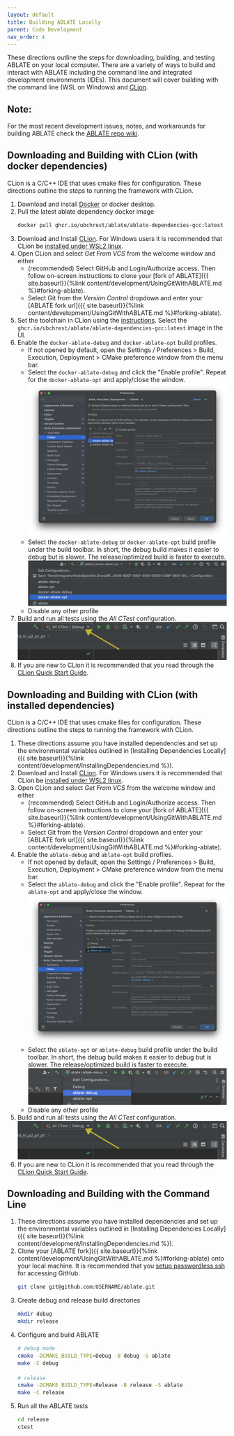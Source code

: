 ```yaml
---
layout: default
title: Building ABLATE Locally
parent: Code Development
nav_order: 4
---
```


These directions outline the steps for downloading, building, and testing ABLATE on your local computer. There are a variety of ways to build and interact with ABLATE including the command line and integrated development environments (IDEs). This document will cover building with the command line (WSL on Windows) and [CLion](https://www.jetbrains.com/clion/).

## Note:
For the most recent development issues, notes, and workarounds for building ABLATE check the [ABLATE repo wiki](https://github.com/UBCHREST/ablate/wiki).

## Downloading and Building with CLion (with docker dependencies)
CLion is a C/C++ IDE that uses cmake files for configuration. These directions outline the steps to running the framework with CLion.
1. Download and install [Docker](https://www.docker.com) or docker desktop.
2. Pull the latest ablate dependency docker image
   ```bash
   docker pull ghcr.io/ubchrest/ablate/ablate-dependencies-gcc:latest
   ```
3. Download and Install [CLion](https://www.jetbrains.com/clion/). For Windows users it is recommended that CLion be [installed under WSL2 linux](https://docs.microsoft.com/en-us/windows/wsl/tutorials/gui-apps).
4. Open CLion and select *Get From VCS* from the welcome window and either
   - (recommended) Select GitHub and Login/Authorize access. Then follow on-screen instructions to clone your [fork of ABLATE]({{ site.baseurl}}{%link content/development/UsingGitWithABLATE.md  %}#forking-ablate).
   - Select Git from the *Version Control* dropdown and enter your [ABLATE fork url]({{ site.baseurl}}{%link content/development/UsingGitWithABLATE.md  %}#forking-ablate).
4. Set the toolchain in CLion using the [instructions](https://www.jetbrains.com/help/clion/clion-toolchains-in-docker.html).  Select the ```ghcr.io/ubchrest/ablate/ablate-dependencies-gcc:latest``` image in the UI.
5. Enable the ```docker-ablate-debug``` and ```docker-ablate-opt``` build profiles.
   - If not opened by default, open the  Settings / Preferences > Build, Execution, Deployment > CMake preference window from the menu bar.
   - Select the ```docker-ablate-debug```  and click the "Enable profile". Repeat for the ```docker-ablate-opt``` and apply/close the window.
     ![clion cmake profiles](assets/clion_cmake_profiles_docker.png)
   - Select the ```docker-ablate-debug``` or ```docker-ablate-opt``` build profile under the build toolbar.  In short, the debug build makes it easier to debug but is slower.  The release/optimized build is faster to execute.
     ![clion cmake select build profile](assets/clion_cmake_select_docker_build_profile.png)
   - Disable any other profile
6. Build and run all tests using the *All CTest* configuration.
   ![Clion All CTest configuration location](assets/clion_ctest_configuration.png)
7. If you are new to CLion it is recommended that you read through the [CLion Quick Start Guide](https://www.jetbrains.com/help/clion/clion-quick-start-guide.html).

## Downloading and Building with CLion (with installed dependencies)
CLion is a C/C++ IDE that uses cmake files for configuration. These directions outline the steps to running the framework with CLion.
1. These directions assume you have installed dependencies and set up the environmental variables outlined in [Installing Dependencies Locally]({{ site.baseurl}}{%link content/development/InstallingDependencies.md  %}).
2. Download and Install [CLion](https://www.jetbrains.com/clion/). For Windows users it is recommended that CLion be [installed under WSL2 linux](https://docs.microsoft.com/en-us/windows/wsl/tutorials/gui-apps).
3. Open CLion and select *Get From VCS* from the welcome window and either
   - (recommended) Select GitHub and Login/Authorize access. Then follow on-screen instructions to clone your [fork of ABLATE]({{ site.baseurl}}{%link content/development/UsingGitWithABLATE.md  %}#forking-ablate).
   - Select Git from the *Version Control* dropdown and enter your [ABLATE fork url]({{ site.baseurl}}{%link content/development/UsingGitWithABLATE.md  %}#forking-ablate).
4. Enable the ```ablate-debug``` and ```ablate-opt``` build profiles.
   - If not opened by default, open the  Settings / Preferences > Build, Execution, Deployment > CMake preference window from the menu bar.
   - Select the ```ablate-debug``` and click the "Enable profile". Repeat for the ```ablate-opt``` and apply/close the window.
     ![clion cmake profiles](assets/clion_cmake_profiles.png)
   - Select the ```ablate-opt``` or ```ablate-debug``` build profile under the build toolbar.  In short, the debug build makes it easier to debug but is slower.  The release/optimized build is faster to execute.
     ![clion cmake select build profile](assets/clion_cmake_select_build_profile.png)
   - Disable any other profile
5. Build and run all tests using the *All CTest* configuration.
   ![Clion All CTest configuration location](assets/clion_ctest_configuration.png)
6. If you are new to CLion it is recommended that you read through the [CLion Quick Start Guide](https://www.jetbrains.com/help/clion/clion-quick-start-guide.html).

## Downloading and Building with the Command Line
1. These directions assume you have installed dependencies and set up the environmental variables outlined in [Installing Dependencies Locally]({{ site.baseurl}}{%link content/development/InstallingDependencies.md  %}).
2. Clone your [ABLATE fork]({{ site.baseurl}}{%link content/development/UsingGitWithABLATE.md  %}#forking-ablate) onto your local machine. It is recommended that you [setup passwordless ssh](https://docs.github.com/en/github/authenticating-to-github/adding-a-new-ssh-key-to-your-github-account) for accessing GitHub.
   ```bash
   git clone git@github.com:USERNAME/ablate.git
   ```
3. Create debug and release build directories
    ```bash
    mkdir debug
    mkdir release
    ```
4. Configure and build ABLATE
    ```bash
    # debug mode
    cmake -DCMAKE_BUILD_TYPE=Debug -B debug -S ablate
    make -C debug

    # release
    cmake -DCMAKE_BUILD_TYPE=Release -B release -S ablate
    make -C release
    ```
5. Run all the ABLATE tests
   ```bash
   cd release
   ctest
   ```